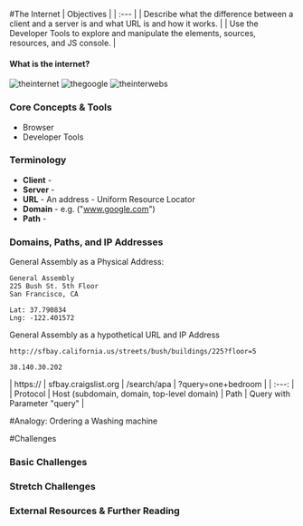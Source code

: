 #The Internet
| Objectives |
| :--- |
| Describe what the difference between a client and a server is and what URL is and how it works. |
| Use the Developer Tools to explore and manipulate the elements, sources, resources, and JS console.  |

#### What is the internet?
![theinternet](http://www.mindthesciencegap.org/wp-content/uploads/2013/07/the-internet-1024x691.jpg)
![thegoogle](http://2.bp.blogspot.com/-733-FaBo8NI/UqrprWh_2_I/AAAAAAAACUo/3EnmfKisTHI/s1600/The-Internet-map11.png)
![theinterwebs](https://mountpeaks.files.wordpress.com/2012/03/1069646562-lgl-2d-4096x40962.png)

### Core Concepts & Tools

* Browser
* Developer Tools

### Terminology

* **Client** -
* **Server** -
* **URL** - An address - Uniform Resource Locator
* **Domain** - e.g. ("www.google.com")
* **Path** -

### Domains, Paths, and IP Addresses

General Assembly as a Physical Address:

```
General Assembly
225 Bush St. 5th Floor
San Francisco, CA

Lat: 37.790834
Lng: -122.401572
```

General Assembly as a hypothetical URL and IP Address
```
http://sfbay.california.us/streets/bush/buildings/225?floor=5

38.140.30.202
```

| https:// | sfbay.craigslist.org | /search/apa | ?query=one+bedroom |
| :---: |
| Protocol | Host (subdomain, domain, top-level domain) | Path | Query with Parameter "query" |

#Analogy: Ordering a Washing machine

#Challenges

### Basic Challenges

### Stretch Challenges

### External Resources & Further Reading
